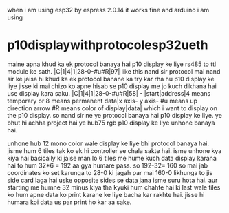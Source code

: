 when i am using esp32 by espress 2.0.14 it works fine and arduino i am using 





# p10displaywithprotocolesp32ueth
maine apna khud ka ek protocol banaya hai p10 display ke liye rs485 to ttl module ke sath. |C|1|4|1|28-0-#u#R|97| like this nand sir protocol
mai nand sir ke jaisa hi khud ka ek protocol banane ka try kar rha hu p10 display ke liye jisse ki mai chizo ko apne hisab se p10 display me jo kuch dikhana hai use display kara saku. 
|C|1|4|1|28-0-#u#R|58|   -  |start|address|4 means temporary or 8 means permanent data|x axis- y axis- #u means up direction arrow #R means color of display|data| which i want to display on the p10 display. so nand sir ne ye protocol banaya hai p10 display ke liye. ye bhut hi achha project hai ye hub75 rgb p10 display ke liye unhone banaya hai.

unhone hub 12 mono color wale display ke liye bhi protocol banaya hai. jisme hum 6 tiles tak ko ek hi controller se chala sakte hai. isme unhone kya kiya hai basically ki jaise man lo 6 tiles me hume kuch data display karana hai to hum 32*6 = 192 aa gya humare pass. so 192-32= 160 so mai jab coordinates ko set karunga to 28-0 ki jagah par mai  160-0 likhunga to jis side card laga hai uske opposite sides se data jana isme suru hota hai. aur starting me humne 32 minus kiya tha kyuki hum chahte hai ki last wale tiles ko hum apne data ko print karane ke liye bacha kar rakhte hai. jisse hi humara koi data us par print ho kar aa sake. 
